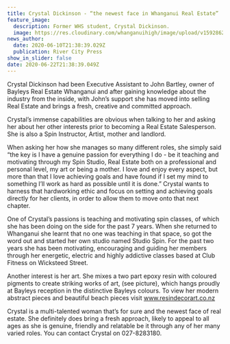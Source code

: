 ```yaml
---
title: Crystal Dickinson - “the newest face in Whanganui Real Estate”
feature_image:
  description: Former WHS student, Crystal Dickinson.
  image: https://res.cloudinary.com/whanganuihigh/image/upload/v1592862001/News/Crystal_Dickinson_RCP_11.6.20.jpg
news_author:
  date: 2020-06-10T21:38:39.029Z
  publication: River City Press
show_in_slider: false
date: 2020-06-22T21:38:39.049Z
---
```

Crystal Dickinson had been Executive Assistant to John Bartley, owner of Bayleys Real Estate Whanganui and after gaining knowledge about the industry from the inside, with John’s support she has moved into selling Real Estate and brings a fresh, creative and committed approach.

Crystal’s immense capabilities are obvious when talking to her and asking her about her other interests prior to becoming a Real Estate Salesperson. She is also a Spin Instructor, Artist, mother and landlord.

When asking her how she manages so many different roles, she simply said “the key is I have a genuine passion for everything I do - be it teaching and motivating through my Spin Studio, Real Estate both on a professional and personal level, my art or being a mother. I love and enjoy every aspect, but more than that I love achieving goals and have found if I set my mind to something I’ll work as hard as possible until it is done.” Crystal wants to harness that hardworking ethic and focus on setting and achieving goals directly for her clients, in order to allow them to move onto that next chapter. 

One of Crystal’s passions is teaching and motivating spin classes, of which she has been doing on the side for the past 7 years. When she returned to Whanganui she learnt that no one was teaching in that space, so got the word out and started her own studio named Studio Spin. For the past two years she has been motivating, encouraging and guiding her members through her energetic, electric and highly addictive classes based at Club Fitness on Wicksteed Street.

Another interest is her art. She mixes a two part epoxy resin with coloured pigments to create striking works of art, (see picture), which hangs proudly at Bayleys reception in the distinctive Bayleys colours. To view her modern abstract pieces and beautiful beach pieces visit www.resindecorart.co.nz

Crystal is a multi-talented woman that’s for sure and the newest face of real estate. She definitely does bring a fresh approach, likely to appeal to all ages as she is genuine, friendly and relatable be it through any of her many varied roles. You can contact Crystal on 027-8283180.
